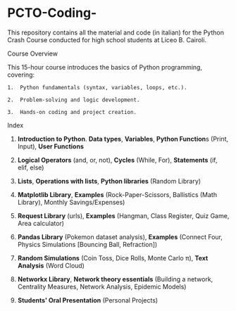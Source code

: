 # PCTO-Coding-
This repository contains all the material and code (in italian) for the Python Crash Course conducted for high school students at Liceo B. Cairoli.

Course Overview

This 15-hour course introduces the basics of Python programming, covering:

	1.	Python fundamentals (syntax, variables, loops, etc.).
 
	2.	Problem-solving and logic development.
 
	3.	Hands-on coding and project creation.



Index


1. **Introduction to Python**. **Data types**, **Variables**, **Python Function**s (Print, Input), **User Functions**

2. **Logical Operators** (and, or, not), **Cycles** (While, For), **Statements** (if, elif, else)
	
3. **Lists**, **Operations with lists**, **Python libraries** (Random Library)
 
4. **Matplotlib Library**, **Examples** (Rock-Paper-Scissors, Ballistics (Math Library), Monthly Savings/Expenses)
	
5. **Request Library** (urls), **Examples** (Hangman, Class Register, Quiz Game, Area calculator)
	
6. **Pandas Library** (Pokemon dataset analysis), **Examples** (Connect Four, Physics Simulations [Bouncing Ball, Refraction])

7. **Random Simulations** (Coin Toss, Dice Rolls, Monte Carlo π), **Text Analysis** (Word Cloud)
	
8. **Networkx Library**, **Network theory essentials** (Building a network, Centrality Measures, Network Analysis, Epidemic Models) 

9. **Students' Oral Presentation** (Personal Projects)
        
        
